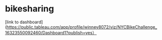 # bikesharing

[link to dashboard](https://public.tableau.com/app/profile/winney8072/viz/NYCBikeChallenge_16323550092460/Dashboard1?publish=yes）
